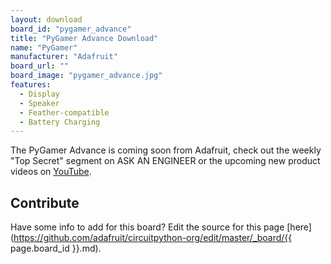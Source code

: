 ```yaml
---
layout: download
board_id: "pygamer_advance"
title: "PyGamer Advance Download"
name: "PyGamer"
manufacturer: "Adafruit"
board_url: ""
board_image: "pygamer_advance.jpg"
features:
  - Display
  - Speaker
  - Feather-compatible
  - Battery Charging
---
```


The PyGamer Advance is coming soon from Adafruit, check out the weekly "Top Secret" segment on ASK AN ENGINEER or the upcoming new product videos on [YouTube](https://www.youtube.com/adafruit).

## Contribute

Have some info to add for this board? Edit the source for this page [here](https://github.com/adafruit/circuitpython-org/edit/master/_board/{{ page.board_id }}.md).
